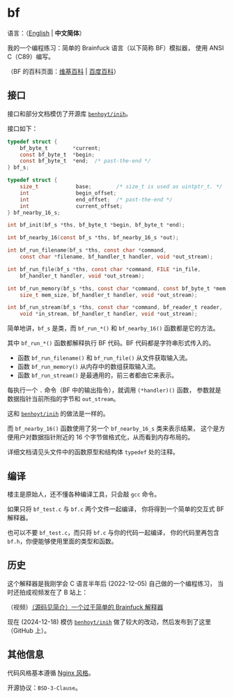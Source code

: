# bf

语言：（[English](./README.md) | **中文简体**）

我的一个编程练习：简单的 Brainfuck 语言（以下简称 BF）模拟器，
使用 ANSI C（C89）编写。

（BF 的百科页面：[维基百科](https://zh.wikipedia.org/wiki/Brainfuck)
 | [百度百科](https://baike.baidu.com/item/Brainfuck)）


## 接口

接口和部分文档模仿了开源库 [`benhoyt/inih`](https://github.com/benhoyt/inih)。

接口如下：

```C
typedef struct {
    bf_byte_t        *current;
    const bf_byte_t  *begin;
    const bf_byte_t  *end;  /* past-the-end */
} bf_s;

typedef struct {
    size_t            base;        /* size_t is used as uintptr_t. */
    int               begin_offset;
    int               end_offset;  /* past-the-end */
    int               current_offset;
} bf_nearby_16_s;

int bf_init(bf_s *ths, bf_byte_t *begin, bf_byte_t *end);

int bf_nearby_16(const bf_s *ths, bf_nearby_16_s *out);

int bf_run_filename(bf_s *ths, const char *command,
    const char *filename, bf_handler_t handler, void *out_stream);

int bf_run_file(bf_s *ths, const char *command, FILE *in_file,
    bf_handler_t handler, void *out_stream);

int bf_run_memory(bf_s *ths, const char *command, const bf_byte_t *mem,
    size_t mem_size, bf_handler_t handler, void *out_stream);

int bf_run_stream(bf_s *ths, const char *command, bf_reader_t reader,
    void *in_stream, bf_handler_t handler, void *out_stream);
```

简单地讲，`bf_s` 是类，而 `bf_run_*()` 和 `bf_nearby_16()` 函数都是它的方法。

其中 `bf_run_*()` 函数都解释执行 BF 代码。BF 代码都是字符串形式传入的。

* 函数 `bf_run_filename()` 和 `bf_run_file()` 从文件获取输入流。
* 函数 `bf_run_memory()` 从内存中的数组获取输入流。
* 函数 `bf_run_stream()` 是最通用的，前三者都由它来表示。

每执行一个 `.` 命令（BF 中的输出指令），就调用 `(*handler)()` 函数，
参数就是数据指针当前所指的字节和 `out_stream`。

这和 [`benhoyt/inih`](https://github.com/benhoyt/inih) 的做法是一样的。

而 `bf_nearby_16()` 函数使用了另一个 `bf_nearby_16_s` 类来表示结果，
这个是方便用户对数据指针附近的 16 个字节做格式化，从而看到内存布局的。

详细文档请见头文件中的函数原型和结构体 `typedef` 处的注释。


## 编译

楼主是原始人，还不懂各种编译工具，只会敲 `gcc` 命令。

如果只将 `bf_test.c` 与 `bf.c` 两个文件一起编译，
你将得到一个简单的交互式 BF 解释器。

也可以不要 `bf_test.c`，而只将 `bf.c` 与你的代码一起编译，
你的代码里再包含 `bf.h`，你便能够使用里面的类型和函数。


## 历史

这个解释器是我刚学会 C 语言半年后 (2022-12-05) 自己做的一个编程练习，
当时还拍成视频发在了 B 站上：

（视频）[（源码见简介）一个过于简单的 Brainfuck 解释器](https://www.bilibili.com/video/BV1T24y1e78o)

现在 (2024-12-18) 模仿 [`benhoyt/inih`](https://github.com/benhoyt/inih)
做了较大的改动，然后发布到了这里（GitHub 上）。


## 其他信息

代码风格基本遵循
[Nginx 风格](https://nginx.org/en/docs/dev/development_guide.html#code_style)。

开源协议：`BSD-3-Clause`。
